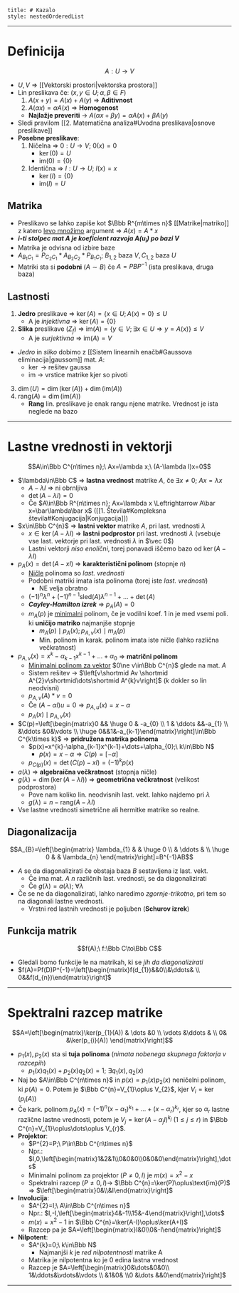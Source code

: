 ```table-of-contents
title: # Kazalo
style: nestedOrderedList
```
---
# Definicija
$$A: U\to V$$
- $U, V$ => [[Vektorski prostori|vektorska prostora]]
- Lin preslikava če: $(x,y\in U; \alpha,\beta\in F)$
	1. $A(x+y)=A(x)+A(y)$ => **Aditivnost**
	2. $A(\alpha x)=\alpha A(x)$ => **Homogenost**
	- **Najlažje preveriti** -> $A(\alpha x+\beta y)=\alpha A(x)+\beta A(y)$
- Sledi pravilom [[2. Matematična analiza#Uvodna preslikava|osnove preslikave]]
- **Posebne preslikave**:
	1. Ničelna => $0:U\to V;\ 0(x)=0$
		- $\ker(0)=U$
		- $\text{im}(0)=\{0\}$
	2. Identična => $I:U\to U;\ I(x)=x$
		- $\ker(I)=\{0\}$
		- $\text{im}(I)=U$
## Matrika
- Preslikavo se lahko zapiše kot $\Bbb R^{m\times n}$ [[Matrike|matriko]] z katero <u>levo množimo</u> argument => $A(x)=A*x$
- ***i-ti stolpec mat $A$ je koeficient razvoja $A(u_{i})$ po bazi $V$***
- Matrika je odvisna od izbire baze
- $A_{B_{1}C_{1}}=P_{C_{2}C_{1}}*A_{B_{2}C_{2}}*P_{B_{1}C_{1}};\ B_{1,2}\ \text{baza}\ V, C_{1,2}\ \text{baza}\ U$
- Matriki sta si **podobni** ($A\sim B$) če $A=PBP^{-1}$ (ista preslikava, druga baza)
## Lastnosti
1. **Jedro** preslikave => $\ker(A) = \{x\in U;A(x)=0\} \le U$ 
	- A je *injektivna* => $\ker(A)=\{0\}$
2. **Slika** preslikave ($Z_{f}$) => $\text{im}(A)=\{y\in V; \exists x\in U \Rightarrow y=A(x)\}\le V$
	- A je *surjektivna* => $\text{im}(A)=V$
- *Jedro* in *sliko* dobimo z [[Sistem linearnih enačb#Gaussova eliminacija|gaussom]] mat. $A$:
	- $\ker$ -> rešitev gaussa
	- $\text{im}$ -> vrstice matrike kjer so pivoti
3. $\dim(U)=\dim(\ker(A))+\dim(\text{im}(A))$
4. $\text{rang}(A)=\dim(\text{im}(A))$ 
	- **Rang** lin. preslikave je enak rangu njene matrike. Vrednost je ista neglede na bazo
---
# Lastne vrednosti in vektorji
$$A\in\Bbb C^{n\times n};\ Ax=\lambda x;\ (A-\lambda I)x=0$$
- $\lambda\in\Bbb C$ => **lastna vrednost** matrike $A$, če $\exists x\ne0;\ Ax=\lambda x$
	- $A-\lambda I$ => ni obrnljiva
	- $\det(A-\lambda I)=0$
	- Če $A\in\Bbb R^{n\times n}; Ax=\lambda x \Leftrightarrow A\bar x=\bar\lambda\bar x$ ([[1. Števila#Kompleksna števila#Konjugacija|Konjugacija]])
- $x\in\Bbb C^{n}$ => **lastni vektor** matrike $A$, pri last. vrednosti $\lambda$
	- $x\in\ker(A-\lambda I)$ => **lastni podprostor** pri last. vrednosti $\lambda$ (vsebuje vse last. vektorje pri last. vrednosti $\lambda$ in $\vec 0$)
	- Lastni vektorji *niso enolični*, torej ponavadi iščemo bazo od $\ker(A-\lambda I)$
- $p_{A}(x)=\det(A-xI)$ => **karakteristični polinom** (stopnje $n$)
	- <u>Ničle</u> polinoma so *last. vrednosti*
	- Podobni matriki imata ista polinoma (torej iste *last. vrednosti*)
		- NE velja obratno
	- $(-1)^{n}\lambda^{n}+(-1)^{n-1}\text{sled}(A)\lambda^{n-1}+\dots+\det(A)$
	- ***Cayley-Hamilton izrek*** => $p_{A}(A)=0$
	- $m_{A}(p)$ je <u>minimalni</u> polinom, če je vodilni koef. $1$ in je med vsemi poli. ki **uničijo matriko** najmanjše stopnje
		- $m_{A}(p)\mid p_{A}(x);p_{A,v}(x)\mid m_{A}(p)$
		- Min. polinom in karak. polinom imata iste ničle (lahko različna večkratnost)
- $p_{A,v}(x)=x^{k}-\alpha_{k-1}x^{k-1}+\dots+\alpha_{0}$ => **matrični polinom**
	- <u>Minimalni polinom za vektor</u> $0\ne v\in\Bbb C^{n}$ glede na mat. $A$
	- Sistem rešitev -> $\left[v\shortmid Av \shortmid A^{2}v\shortmid\dots\shortmid A^{k}v\right]$ ($k$ dokler so lin neodvisni)
	- $p_{A,v}(A)*v=0$
	- Če $(A-\alpha I)u=0\Rightarrow p_{A,u}(x)=x-\alpha$
	- $p_{A}(x)\mid p_{A,v}(x)$
- $C(p)=\left[\begin{matrix}0 && \huge 0 & -a_{0} \\ 1 & \ddots &&-a_{1} \\ &\ddots &0&\vdots \\ \huge 0&&1&-a_{k-1}\end{matrix}\right]\in\Bbb C^{k\times k}$ => **pridružena matrika polinoma**
	- $p(x)=x^{k}-\alpha_{k-1}x^{k-1}+\dots+\alpha_{0};\ k\in\Bbb N$
		- $p(x)=x-\alpha\Rightarrow C(p)=[-\alpha]$
	- $p_{C(p)}(x)=\det(C(p)-xI)=(-1)^{k}p(x)$
- $a(\lambda)$ => **algebraična večkratnost** (stopnja ničle)
- $g(\lambda)=\dim(\ker(A-\lambda I))$ => **geometrična večkratnost** (velikost podprostora)
	- Pove nam koliko lin. neodvisnih last. vekt. lahko najdemo pri $\lambda$
	- $g(\lambda)=n-\text{rang}(A-\lambda I)$
- Vse lastne vrednosti simetrične ali hermitke matrike so realne.
## Diagonalizacija
$$A_{B}=\left[\begin{matrix} \lambda_{1} & & \huge 0 \\ & \ddots &  \\ \huge 0 & & \lambda_{n} \end{matrix}\right]=B^{-1}AB$$
- $A$ se da diagonalizirati če obstaja baza $B$ sestavljena iz last. vekt.
	- Če ima mat. $A$ $n$ različnih last. vrednosti, se da diagonalizirati
	- Če $g(\lambda)=a(\lambda);\ \forall\lambda$
- Če se ne da diagonalizirati, lahko naredimo *zgornje-trikotno*, pri tem so na diagonali lastne vrednosti.
	- Vrstni red lastnih vrednosti je poljuben (**Schurov izrek**)
## Funkcija matrik
$$f(A);\ f:\Bbb C\to\Bbb C$$
- Gledali bomo funkcije le na matrikah, ki se *jih da diagonalizirati*
- $f(A)=Pf(D)P^{-1}=\left[\begin{matrix}f(d_{1})&&0\\&\ddots& \\ 0&&f(d_{n})\end{matrix}\right]$
---
# Spektralni razcep matrike
$$A=\left[\begin{matrix}\ker(p_{1}(A)) & \dots &0 \\ \vdots &\ddots & \\ 0& &\ker(p_{i}(A))  \end{matrix}\right]$$
- $p_{1}(x), p_{2}(x)$ sta si **tuja polinoma** (*nimata nobenega skupnega faktorja v razcepih*)
	- $p_{1}(x)q_{1}(x)+p_{2}(x)q_{2}(x)=1;\ \exists q_{1}(x),q_{2}(x)$
- Naj bo $A\in\Bbb C^{n\times n}$ in $p(x)=p_{1}(x)p_{2}(x)$ neničelni polinom, ki $p(A)=0$. Potem je $\Bbb C^{n}=V_{1}\oplus V_{2}$, kjer $V_{i}=\ker(p_{i}(A))$
- Če kark. polinom $p_{A}(x)=(-1)^{n}(x-\alpha_{1})^{k_{1}}+\dots+(x-\alpha_{r})^{k_{r}}$, kjer so $\alpha_{r}$ lastne različne lastne vrednosti, potem je $V_{j}=\ker(A-\alpha_{j}I)^{k_{j}}$ ($1\le j \le r$) in $\Bbb C^{n}=V_{1}\oplus\dots\oplus V_{r}$.
- **Projektor**:
	- $P^{2}=P;\ P\in\Bbb C^{n\times n}$
	- Npr.: $I,0,\left[\begin{matrix}1&2&1\\0&0&0\\0&0&0\end{matrix}\right],\dots$
	- Minimalni polinom za projektor ($P\ne 0,I$) je $m(x)=x^{2}-x$
	- Spektralni razcep ($P\ne 0,I$)-> $\Bbb C^{n}=\ker(P)\oplus\text{im}(P)$ => $\left[\begin{matrix}0&\\&I\end{matrix}\right]$
- **Involucija**:
	- $A^{2}=I;\ A\in\Bbb C^{n\times n}$
	- Npr.: $I,-I,\left[\begin{matrix}4&-1\\15&-4\end{matrix}\right],\dots$
	- $m(x)=x^{2}-1$ in $\Bbb C^{n}=\ker(A-I)\oplus\ker(A+I)$ 
	- Razcep pa je $A=\left[\begin{matrix}I&0\\0&-I\end{matrix}\right]$
- **Nilpotent**:
	- $A^{k}=0;\ k\in\Bbb N$
		- Najmanjši $k$ je *red nilpotentnosti* matrike A
	- Matrika je nilpotentna ko je $0$ edina lastna vrednost
	- Razcep je $A=\left[\begin{matrix}0&\dots&0&0\\ 1&\ddots&\vdots&\vdots \\ &1&0& \\0 &\dots &&0\end{matrix}\right]$
---
